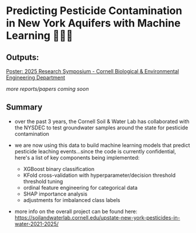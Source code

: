 # Predicting Pesticide Contamination in New York Aquifers with Machine Learning 🌱💦🗽

## Outputs:

[Poster: 2025 Research Symposium - Cornell Biological & Environmental Engineering Department](https://github.com/izguenther6/Portfolio/blob/main/1%29%20Cornell%20Soil%20and%20Water%20Lab%2C%20Oct.%202022%20-%20Present/Predicting%20Pesticide%20Contamination%20in%20New%20York%20Aquifers/ML%20final%20poster%202025.pdf)

*more reports/papers coming soon*

## Summary
- over the past 3 years, the Cornell Soil & Water Lab has collaborated with the NYSDEC to test groundwater samples around the state for pesticide contamination

- we are now using this data to build machine learning models that predict pesticide leaching events...since the code is currently confidential, here's a list of key components being implemented:
  - XGBoost binary classification
  - KFold cross-validation with hyperparameter/decision threshold threshold tuning
  - ordinal feature engineering for categorical data
  - SHAP importance analysis
  - adjustments for imbalanced class labels

- more info on the overall project can be found here: https://soilandwaterlab.cornell.edu/upstate-new-york-pesticides-in-water-2021-2025/
